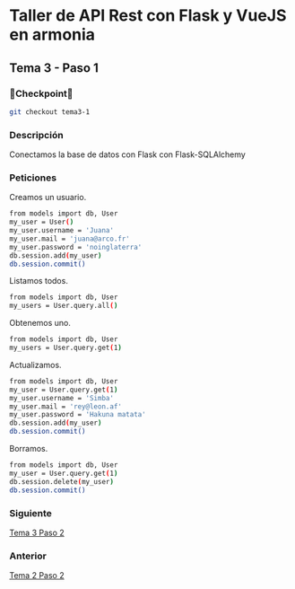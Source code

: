 # Taller de API Rest con Flask y VueJS en armonia

## Tema 3 - Paso 1

### 🎈Checkpoint🎈

```bash
git checkout tema3-1
```

### Descripción

Conectamos la base de datos con Flask con Flask-SQLAlchemy

### Peticiones

Creamos un usuario.

```bash 
from models import db, User
my_user = User()
my_user.username = 'Juana'
my_user.mail = 'juana@arco.fr'
my_user.password = 'noinglaterra'
db.session.add(my_user)
db.session.commit()
```

Listamos todos.

```bash 
from models import db, User
my_users = User.query.all()
```

Obtenemos uno.

```bash 
from models import db, User
my_users = User.query.get(1)
```


Actualizamos.

```bash 
from models import db, User
my_user = User.query.get(1)
my_user.username = 'Simba'
my_user.mail = 'rey@leon.af'
my_user.password = 'Hakuna matata'
db.session.add(my_user)
db.session.commit()
```

Borramos.

```bash 
from models import db, User
my_user = User.query.get(1)
db.session.delete(my_user)
db.session.commit()
```


### Siguiente

[Tema 3 Paso 2](https://github.com/tanrax/workshop-flask-with-vuejs/tree/tema3-2)

### Anterior

[Tema 2 Paso 2](https://github.com/tanrax/workshop-flask-with-vuejs/tree/tema2-2)
